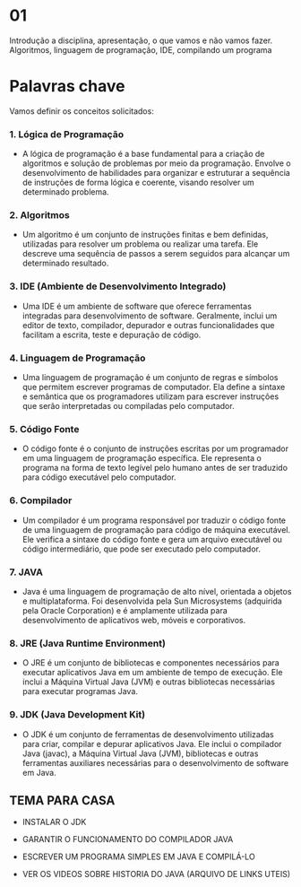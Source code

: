 
# 01

Introdução a disciplina, apresentação, o que vamos e não vamos fazer. Algoritmos, linguagem de programação, IDE, compilando um programa

# Palavras chave

Vamos definir os conceitos solicitados:

### 1. Lógica de Programação
- A lógica de programação é a base fundamental para a criação de algoritmos e solução de problemas por meio da programação. Envolve o desenvolvimento de habilidades para organizar e estruturar a sequência de instruções de forma lógica e coerente, visando resolver um determinado problema.

### 2. Algoritmos
- Um algoritmo é um conjunto de instruções finitas e bem definidas, utilizadas para resolver um problema ou realizar uma tarefa. Ele descreve uma sequência de passos a serem seguidos para alcançar um determinado resultado.

### 3. IDE (Ambiente de Desenvolvimento Integrado)
- Uma IDE é um ambiente de software que oferece ferramentas integradas para desenvolvimento de software. Geralmente, inclui um editor de texto, compilador, depurador e outras funcionalidades que facilitam a escrita, teste e depuração de código.

### 4. Linguagem de Programação
- Uma linguagem de programação é um conjunto de regras e símbolos que permitem escrever programas de computador. Ela define a sintaxe e semântica que os programadores utilizam para escrever instruções que serão interpretadas ou compiladas pelo computador.

### 5. Código Fonte
- O código fonte é o conjunto de instruções escritas por um programador em uma linguagem de programação específica. Ele representa o programa na forma de texto legível pelo humano antes de ser traduzido para código executável pelo computador.

### 6. Compilador
- Um compilador é um programa responsável por traduzir o código fonte de uma linguagem de programação para código de máquina executável. Ele verifica a sintaxe do código fonte e gera um arquivo executável ou código intermediário, que pode ser executado pelo computador.

### 7. JAVA
- Java é uma linguagem de programação de alto nível, orientada a objetos e multiplataforma. Foi desenvolvida pela Sun Microsystems (adquirida pela Oracle Corporation) e é amplamente utilizada para desenvolvimento de aplicativos web, móveis e corporativos.

### 8. JRE (Java Runtime Environment)
- O JRE é um conjunto de bibliotecas e componentes necessários para executar aplicativos Java em um ambiente de tempo de execução. Ele inclui a Máquina Virtual Java (JVM) e outras bibliotecas necessárias para executar programas Java.

### 9. JDK (Java Development Kit)
- O JDK é um conjunto de ferramentas de desenvolvimento utilizadas para criar, compilar e depurar aplicativos Java. Ele inclui o compilador Java (javac), a Máquina Virtual Java (JVM), bibliotecas e outras ferramentas auxiliares necessárias para o desenvolvimento de software em Java.

## TEMA PARA CASA

- INSTALAR O JDK
- GARANTIR O FUNCIONAMENTO DO COMPILADOR JAVA
- ESCREVER UM PROGRAMA SIMPLES EM JAVA E COMPILÁ-LO

- VER OS VIDEOS SOBRE HISTORIA DO JAVA (ARQUIVO DE LINKS UTEIS)